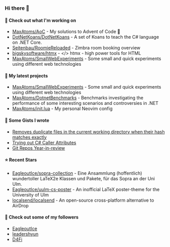 ### Hi there 👋

#### 👷 Check out what I'm working on

- [MaxAtoms/AoC](https://github.com/MaxAtoms/AoC) - My solutions to Advent of Code 🎄
- [DotNetKoans/DotNetKoans](https://github.com/DotNetKoans/DotNetKoans) - A set of Koans to teach the C# language on .NET Core.
- [Seitenbau/RoomieReloaded](https://github.com/Seitenbau/RoomieReloaded) - Zimbra room booking overview
- [bigskysoftware/htmx](https://github.com/bigskysoftware/htmx) - &lt;/&gt; htmx - high power tools for HTML
- [MaxAtoms/SmallWebExperiments](https://github.com/MaxAtoms/SmallWebExperiments) - Some small and quick experiments using different web technologies

#### 🌱 My latest projects

- [MaxAtoms/SmallWebExperiments](https://github.com/MaxAtoms/SmallWebExperiments) - Some small and quick experiments using different web technologies
- [MaxAtoms/DotnetBenchmarks](https://github.com/MaxAtoms/DotnetBenchmarks) - Benchmarks investigating the performance of some interesting scenarios and controversies in .NET
- [MaxAtoms/init.lua](https://github.com/MaxAtoms/init.lua) - My personal Neovim config

#### 📓 Some Gists I wrote

- [Removes duplicate files in the current working directory when their hash matches exactly](https://gist.github.com/adb1a103726545c84d591b7be5eec134)
- [Trying out C# Caller Attributes](https://gist.github.com/9b9f14f7bab6d7ed7a64316d211d5f5d)
- [Git Repos Year-in-review](https://gist.github.com/2586ee55c017c56db698a939220717a1)

#### ⭐ Recent Stars

- [EagleoutIce/sopra-collection](https://github.com/EagleoutIce/sopra-collection) - Eine Ansammlung (hoffentlich) wundertoller LaTeX2e Klassen und Pakete, für das Sopra an der Uni Ulm.
- [EagleoutIce/uulm-cs-poster](https://github.com/EagleoutIce/uulm-cs-poster) - An inofficial LaTeX poster-theme for the University of Ulm
- [localsend/localsend](https://github.com/localsend/localsend) - An open-source cross-platform alternative to AirDrop

#### 👯 Check out some of my followers

- [EagleoutIce](https://github.com/EagleoutIce)
- [leadershyun](https://github.com/leadershyun)
- [D4Fi](https://github.com/D4Fi)
